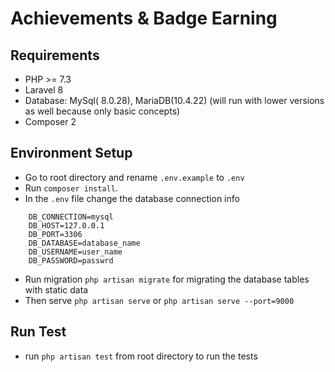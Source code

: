 

# Achievements & Badge Earning

## Requirements

- PHP >= 7.3
- Laravel 8
- Database: MySql( 8.0.28), MariaDB(10.4.22) (will run with lower versions as well because only basic concepts)
- Composer 2

## Environment Setup

- Go to root directory and rename `.env.example` to `.env`
- Run `composer install`.
- In the `.env` file change the database connection info
```
    DB_CONNECTION=mysql 
    DB_HOST=127.0.0.1
    DB_PORT=3306
    DB_DATABASE=database_name
    DB_USERNAME=user_name
    DB_PASSWORD=passwrd
```
- Run migration `php artisan migrate` for migrating the database tables with static data
- Then serve `php artisan serve` or `php artisan serve --port=9000`

## Run Test

- run `php artisan test` from root directory to run the tests


